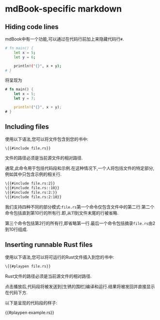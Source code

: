 # mdBook-specific markdown

## Hiding code lines

mdBook中有一个功能,可以通过在代码行前加上来隐藏代码行`#`.

```bash
# fn main() {
    let x = 5;
    let y = 6;

    println!("{}", x + y);
# }
```

将呈现为

```rust
# fn main() {
    let x = 5;
    let y = 7;

    println!("{}", x + y);
# }
```

## Including files

使用以下语法,您可以将文件包含到您的书中:

```hbs
\{{#include file.rs}}
```

文件的路径必须是当前源文件的相对路径.

通常,此命令用于包括代码段和示例.在这种情况下,一个人将包括文件的特定部分,例如其中只包含示例的相关行.

```hbs
\{{#include file.rs:2}}
\{{#include file.rs::10}}
\{{#include file.rs:2:}}
\{{#include file.rs:2:10}}
```

我们支持四种不同的部分模式:`file.rs`第一个命令仅包含文件中的第二行.第二个命令包括直到第10行的所有行.即,从11到文件末尾的行被省略.

第三个命令包括第2行的所有行,即省略第一行.最后一个命令包括摘录`file.rs`由2到10行组成.

## Inserting runnable Rust files

使用以下语法,您可以将可运行的Rust文件插入到您的书中:

```hbs
\{{#playpen file.rs}}
```

Rust文件的路径必须是当前源文件的相对路径.

点击播放后,代码段将被发送到[生锈的围栏]编译和运行.结果将被发回并直接显示在代码下方.

以下是呈现的代码段的样子:

{{#playpen example.rs}}

[rust playpen]: https://play.rust-lang.org/
